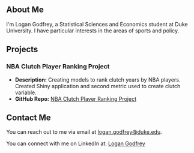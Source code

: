 <div style="width: 150px; height: 150px; border-radius: 50%; overflow: hidden;">

  <div style="width: 100%; height: 100%; background-image: url('https://github.com/lgodfrey1/lgodfrey1.github.io/assets/143239580/34e61649-2413-439c-83d5-7ae1e267a70f'); background-size: cover; background-position: center;"></div>

</div>

## About Me

I'm Logan Godfrey, a Statistical Sciences and Economics student at Duke University. I have particular interests in the areas of sports and policy.

## Projects

### NBA Clutch Player Ranking Project
- **Description:** Creating models to rank clutch years by NBA players. Created Shiny application and second metric used to create clutch variable.
- **GitHub Repo:** [NBA Clutch Player Ranking Project](https://github.com/matthewodonnell21/DSAC_Basketball_Proj_S24)

## Contact Me

You can reach out to me via email at [logan.godfrey@duke.edu](mailto:logan.godfrey@duke.edu).

You can connect with me on LinkedIn at: [Logan Godfrey]([https://www.linkedin.com/in/your-linkedin-profile](https://www.linkedin.com/in/logan-godfrey-649121276/))
